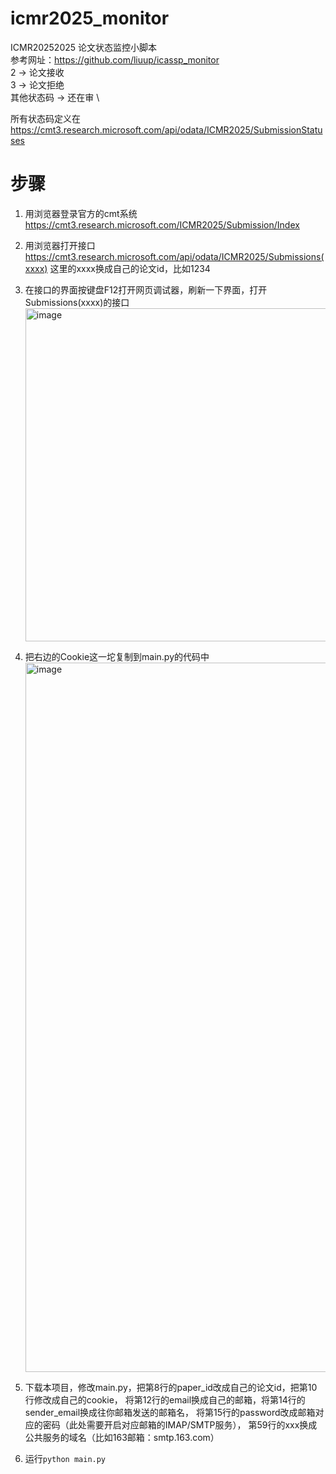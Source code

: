# icmr2025_monitor
ICMR20252025 论文状态监控小脚本 \
参考网址：https://github.com/liuup/icassp_monitor \
2 -> 论文接收  \
3 -> 论文拒绝  \
其他状态码 -> 还在审  \

所有状态码定义在 https://cmt3.research.microsoft.com/api/odata/ICMR2025/SubmissionStatuses

# 步骤
1. 用浏览器登录官方的cmt系统 https://cmt3.research.microsoft.com/ICMR2025/Submission/Index

2. 用浏览器打开接口 https://cmt3.research.microsoft.com/api/odata/ICMR2025/Submissions(xxxx) 这里的xxxx换成自己的论文id，比如1234

3. 在接口的界面按键盘F12打开网页调试器，刷新一下界面，打开Submissions(xxxx)的接口
   <img width="533" alt="image" src="https://github.com/user-attachments/assets/6d92cbad-f59f-4fad-8b0a-6c0ced41d8ac" />

4. 把右边的Cookie这一坨复制到main.py的代码中
   <img width="1135" alt="image" src="https://github.com/user-attachments/assets/17b357a0-86aa-42ca-b9a7-dfde868b6439" />

5. 下载本项目，修改main.py，把第8行的paper_id改成自己的论文id，把第10行修改成自己的cookie，
   将第12行的email换成自己的邮箱，将第14行的sender_email换成往你邮箱发送的邮箱名，
   将第15行的password改成邮箱对应的密码（此处需要开启对应邮箱的IMAP/SMTP服务），
   第59行的xxx换成公共服务的域名（比如163邮箱：smtp.163.com）

6. 运行`python main.py`

